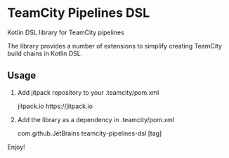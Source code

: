# TeamCity Pipelines DSL
Kotlin DSL library for TeamCity pipelines

The library provides a number of extensions to simplify creating TeamCity build chains in Kotlin DSL.

## Usage

1. Add jitpack repository to your .teamcity/pom.xml  


    <repositories>
      <repository>
        <id>jitpack.io</id>
        <url>https://jitpack.io</url>
      </repository>
    </repository>


2. Add the library as a dependency in .teamcity/pom.xml


	<dependency>
	    <groupId>com.github.JetBrains</groupId>
	    <artifactId>teamcity-pipelines-dsl</artifactId>
	    <version>[tag]</version>
	</dependency>


Enjoy!